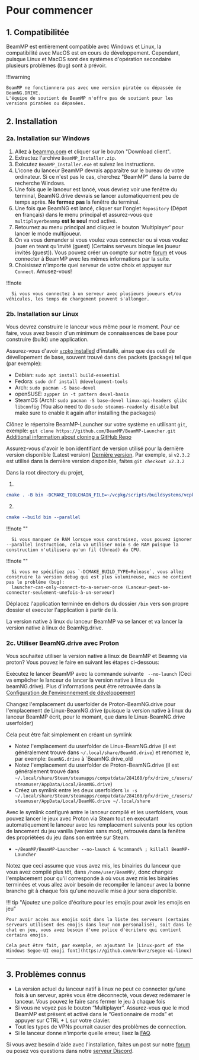 # Pour commencer

## **1. Compatibilitée**

BeamMP est entièrement compatible avec Windows et Linux, la compatibilité avec MacOS est en cours de développement. 
Cependant, puisque Linux et MacOS sont des systèmes d'opération secondaire plusieurs problèmes (bug) sont à prévoir.

!!!warning

    BeamMP ne fonctionnera pas avec une version piratée ou dépassée de BeamNG.DRIVE. 
    L'équipe de soutient de BeamMP n'offre pas de soutient pour les versions piratées ou dépasées.

## **2. Installation**

### **2a. Installation sur Windows**
1. Allez à [beammp.com](https://beammp.com/) et cliquer sur le bouton "Download client".
2. Extractez l'archive `BeamMP_Installer.zip`.
3. Exécutez `BeamMP_Installer.exe` et suivez les instructions.
4. L'icone du lanceur BeamMP devrais apparaître sur le bureau de votre ordinateur. Si ce n'est pas le cas, cherchez "BeamMP" dans la barre de recherche Windows.
5. Une fois que le lanceur est lancé, vous devriez voir une fenêtre du terminal, BeamNG.drive devrais se lancer automatiquement peu de temps après. **Ne fermez pas** la fenêtre du terminal.
6. Une fois que BeamNG est lancé, cliquer sur l'onglet `Repository` (Dépot en français) dans le menu principal et assurez-vous que `multiplayerbeammp` **est le seul** mod activé.
7. Retournez au menu principal and cliquez le bouton 'Multiplayer' pour lancer le mode multijoueur.
8. On va vous demander si vous voulez vous connecter ou si vous voulez jouer en teant qu'invité (guest) (Certains serveurs bloque les joueur invités (guest)). Vous pouvez créer un compte sur notre [forum](https://forum.beammp.com) et vous connecter à BeamMP avec les mêmes informations par la suite.
9. Choisissez n'importe quel serveur de votre choix et appuyer sur `Connect`. Amusez-vous!

!!!note

      Si vous vous connectez à un serveur avec plusieurs joueurs et/ou véhicules, les temps de chargement peuvent s'allonger.

### **2b. Installation sur Linux**

Vous devrez construire le lanceur vous même pour le moment.
Pour ce faire, vous avez besoin d'un minimum de connaissences de base pour construire (build) une application.

Assurez-vous d'avoir [`vcpkg` installed](https://learn.microsoft.com/en-us/vcpkg/get_started/get-started?pivots=shell-bash#1---set-up-vcpkg) d'installé, ainse que des outil de dévellopement de base, souvent trouvé dans des packets (package) tel que (par exemple):

- Debian: `sudo apt install build-essential`
- Fedora: `sudo dnf install @development-tools`
- Arch: `sudo pacman -S base-devel`
- openSUSE: `zypper in -t pattern devel-basis`
- SteamOS (Arch): `sudo pacman -S base-devel linux-api-headers glibc libconfig` (You also need to do `sudo steamos-readonly disable` but make sure to enable it again after installing the packages)

Clônez le répertoire BeamMP-Launcher sur votre système en utilisant `git`, exemple:
`git clone https://github.com/BeamMP/BeamMP-Launcher.git`
[Additional information about cloning a GitHub Repo](https://docs.github.com/en/repositories/creating-and-managing-repositories/cloning-a-repository)

Assurez-vous d'avoir le bon identifiant de version utilisé pour la dernière version disponible (Latest version) [Dernière version](https://github.com/BeamMP/BeamMP-Launcher/releases/latest). Par exemple, si `v2.3.2` est utilisé dans la dernière version disponible, faites `git checkout v2.3.2`

Dans la root directory du projet,

1. 
```cmake
cmake . -B bin -DCMAKE_TOOLCHAIN_FILE=~/vcpkg/scripts/buildsystems/vcpkg.cmake -DVCPKG_TARGET_TRIPLET=x64-linux
```

2. 
```cmake
cmake --build bin --parallel
```

!!!note ""

      Si vous manquer de RAM lorsque vous construisez, vous pouvez ignorer --parallel instruction, cela va utiliser moin s de RAM puisque la construction n'utilisera qu'un fil (thread) du CPU.

!!!note ""

      Si vous ne spécifiez pas `-DCMAKE_BUILD_TYPE=Release`, vous allez construire la version debug qui est plus volumineuse, mais ne contient pas le problème (bug):
      launcher-can-only-connect-to-a-server-once (Lanceur-peut-se-connecter-seulement-unefois-à-un-serveur)

Déplacez l'application terminée en dehors du dossier `/bin` vers son propre dossier et executer l'application à partir de là.

La version native à linux du lanceur BeamMP va se lancer et va lancer la version native à linux de BeamNg.drive. 

### **2c. Utiliser BeamNG.drive avec Proton**

Vous souhaitez utiliser la version native à linux de BeamMP et Beamng via proton? Vous pouvez le faire en suivant les étapes ci-dessous:

Exécutez le lancer BeamMP avec la commande suivante ` --no-launch` (Ceci va empêcher le lanceur de lancer la version native à linux de beamNG.drive). Plus d'informations peut être retrouvée dans la [Configuration de l'environnement de développement](../guides/beammp-dev/beammp-dev.md)

Changez l'emplacement du userfolder de Proton-BeamNG.drive pour l'emplacement de Linux-BeamNG.drive (puisque la version native à linux du lanceur BeamMP écrit, pour le momant, que dans le Linux-BeamNG.drive userfolder)

Cela peut être fait simplement en créant un symlink

- Notez l'emplacement du userfolder de Linux-BeamNG.drive (il est généralement trouvé dans `~/.local/share/BeamNG.drive`) et renomez le, par exemple: `BeamNG.drive` à  `BeamNG.drive_old 
- Notez l'emplacement du userfolder de Proton-BeamNG.drive  (il est généralement trouvé dans `~/.local/share/Steam/steamapps/compatdata/284160/pfx/drive_c/users/steamuser/AppData/Local/BeamNG.drive`)
- Créez un symlink entre les deux userfolders `ln -s ~/.local/share/Steam/steamapps/compatdata/284160/pfx/drive_c/users/steamuser/AppData/Local/BeamNG.drive ~/.local/share`

Avec le symlink configuré antre le lanceur compilé et les userfolders, vous pouvez lancer le jeux avec Proton via Steam tout en executant automatiquement le lanceur avec les remplacement suivents pour les option de lancement du jeu vanilla (version sans mod), retrouvés dans la fenêtre des propriétées du jeu dans son entrée sur Steam.

- `~/BeamMP/BeamMP-Launcher --no-launch & %command% ; killall BeamMP-Launcher`

Notez que ceci assume que vous avez mis, les binairies du lanceur que vous avez compilé plus tôt, dans `/home/user/BeamMP/`, donc changez l'emplacement pour qu'il corresponde à où vous avez mis les binairies terminées et vous allez avoir besoin de recompiler le lanceur avec la bonne branche git à chaque fois qu'une nouvelle mise à jour sera disponible.

!!! tip "Ajoutez une police d'écriture  pour les emojis pour avoir les emojis en jeu"

    Pour avoir accès aux emojis soit dans la liste des serveurs (certains serveurs utilisent des emojis dans leur nom personalisé), soit dans le chat en jeu, vous avez besoin d'une police d'écriture qui contient certains emojis.

    Cela peut être fait, par exemple, en ajoutant le [Linux-port of the Windows Segoe-UI emoji font](https://github.com/mrbvrz/segoe-ui-linux)

---

## **3. Problèmes connus**
- La version actuel du lanceur natif à linux ne peut ce connecter qu'une fois à un serveur, après vous être déconnecté, vous devez redémarer le lanceur. Vous pouvez le faire sans fermer le jeu à chaque fois
- Si vous ne voyez pas le bouton “Multiplayer”. Assurez-vous que le mod BeamMP est présent et activé dans le “Gestionnaire de mods” et appuyer sur CTRL + L sur votre clavier.
- Tout les types de VPNs pourrait causer des problèmes de connection.
- Si le lanceur donne n'importe quelle erreur, lisez la [FAQ](https://forum.beammp.com/c/faq/35).

Si vous avez besoin d'aide avec l'installation, faites un post sur notre [forum](https://forum.beammp.com) ou posez vos questions dans notre [serveur Discord](https://discord.gg/beammp).
